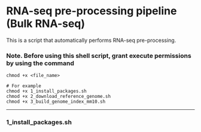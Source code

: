 # RNA-seq pre-processing pipeline (Bulk RNA-seq)
This is a script that automatically performs RNA-seq pre-processing.
### Note. Before using this shell script, grant execute permissions by using the command 
```shell
chmod +x <file_name>

# For example
chmod +x 1_install_packages.sh
chmod +x 2_download_reference_genome.sh
chmod +x 3_build_genome_index_mm10.sh
```
-----
### 1_install_packages.sh
